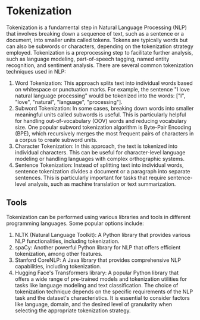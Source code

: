 # Tokenization
Tokenization is a fundamental step in Natural Language Processing (NLP) that involves breaking down a sequence of text, such as a sentence or a document, into smaller units called tokens. Tokens are typically words but can also be subwords or characters, depending on the tokenization strategy employed. Tokenization is a preprocessing step to facilitate further analysis, such as language modeling, part-of-speech tagging, named entity recognition, and sentiment analysis.
There are several common tokenization techniques used in NLP:

1. Word Tokenization: This approach splits text into individual words based on whitespace or punctuation marks. For example, the sentence "I love natural language processing" would be tokenized into the words: ["I", "love", "natural", "language", "processing"].
2. Subword Tokenization: In some cases, breaking down words into smaller meaningful units called subwords is useful. This is particularly helpful for handling out-of-vocabulary (OOV) words and reducing vocabulary size. One popular subword tokenization algorithm is Byte-Pair Encoding (BPE), which recursively merges the most frequent pairs of characters in a corpus to create subword units.
3. Character Tokenization: In this approach, the text is tokenized into individual characters. This can be useful for character-level language modeling or handling languages with complex orthographic systems.
4. Sentence Tokenization: Instead of splitting text into individual words, sentence tokenization divides a document or a paragraph into separate sentences. This is particularly important for tasks that require sentence-level analysis, such as machine translation or text summarization.

## Tools
Tokenization can be performed using various libraries and tools in different programming languages. Some popular options include:
1. NLTK (Natural Language Toolkit): A Python library that provides various NLP functionalities, including tokenization.
2. spaCy: Another powerful Python library for NLP that offers efficient tokenization, among other features.
3. Stanford CoreNLP: A Java library that provides comprehensive NLP capabilities, including tokenization.
4. Hugging Face's Transformers library: A popular Python library that offers a wide range of pre-trained models and tokenization utilities for tasks like language modeling and text classification.
The choice of tokenization technique depends on the specific requirements of the NLP task and the dataset's characteristics. It is essential to consider factors like language, domain, and the desired level of granularity when selecting the appropriate tokenization strategy.